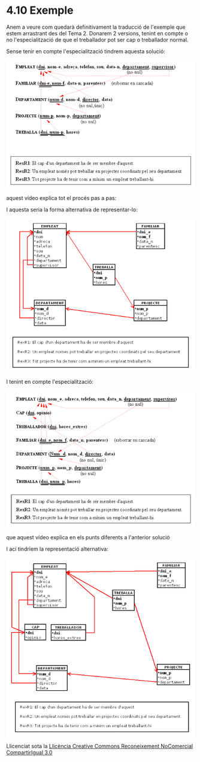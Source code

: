 # 4.10 Exemple

Anem a veure com quedarà definitivament la traducció de l'exemple que estem
arrastrant des del Tema 2. Donarem 2 versions, tenint en compte o no
l'especialització de que el treballador pot ser cap o treballador normal.

Sense tenir en compte l'especialització tindrem aquesta solució:

![](T3_4_10_1.png)

aquest vídeo explica tot el procés pas a pas:

I aquesta seria la forma alternativa de representar-lo:

![](T3_4_10_1_5.png)

I tenint en compte l'especialització:

![](T3_4_10_2.png)

que aquest vídeo explica en els punts diferents a l'anterior solució

I ací tindríem la representació alternativa:

![](T3_4_10_2_5.png)



Llicenciat sota la  [Llicència Creative Commons Reconeixement NoComercial
CompartirIgual 3.0](http://creativecommons.org/licenses/by-nc-sa/3.0/)

